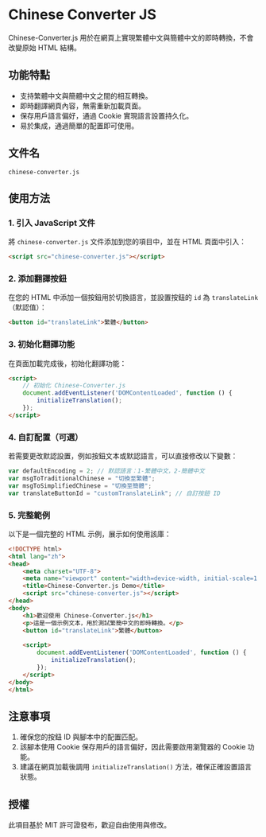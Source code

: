 # Chinese Converter JS
Chinese-Converter.js 用於在網頁上實現繁體中文與簡體中文的即時轉換，不會改變原始 HTML 結構。

## 功能特點

- 支持繁體中文與簡體中文之間的相互轉換。
- 即時翻譯網頁內容，無需重新加載頁面。
- 保存用戶語言偏好，通過 Cookie 實現語言設置持久化。
- 易於集成，通過簡單的配置即可使用。

## 文件名

`chinese-converter.js`

## 使用方法

### 1. 引入 JavaScript 文件

將 `chinese-converter.js` 文件添加到您的項目中，並在 HTML 頁面中引入：

```html
<script src="chinese-converter.js"></script>
```

### 2. 添加翻譯按鈕

在您的 HTML 中添加一個按鈕用於切換語言，並設置按鈕的 `id` 為 `translateLink`（默認值）：

```html
<button id="translateLink">繁體</button>
```

### 3. 初始化翻譯功能

在頁面加載完成後，初始化翻譯功能：

```html
<script>
    // 初始化 Chinese-Converter.js
    document.addEventListener('DOMContentLoaded', function () {
        initializeTranslation();
    });
</script>
```

### 4. 自訂配置（可選）

若需要更改默認設置，例如按鈕文本或默認語言，可以直接修改以下變數：

```javascript
var defaultEncoding = 2; // 默認語言：1-繁體中文，2-簡體中文
var msgToTraditionalChinese = "切換至繁體";
var msgToSimplifiedChinese = "切換至簡體";
var translateButtonId = "customTranslateLink"; // 自訂按鈕 ID
```

### 5. 完整範例

以下是一個完整的 HTML 示例，展示如何使用該庫：

```html
<!DOCTYPE html>
<html lang="zh">
<head>
    <meta charset="UTF-8">
    <meta name="viewport" content="width=device-width, initial-scale=1.0">
    <title>Chinese-Converter.js Demo</title>
    <script src="chinese-converter.js"></script>
</head>
<body>
    <h1>歡迎使用 Chinese-Converter.js</h1>
    <p>這是一個示例文本，用於測試繁簡中文的即時轉換。</p>
    <button id="translateLink">繁體</button>
    
    <script>
        document.addEventListener('DOMContentLoaded', function () {
            initializeTranslation();
        });
    </script>
</body>
</html>
```

## 注意事項

1. 確保您的按鈕 ID 與腳本中的配置匹配。
2. 該腳本使用 Cookie 保存用戶的語言偏好，因此需要啟用瀏覽器的 Cookie 功能。
3. 建議在網頁加載後調用 `initializeTranslation()` 方法，確保正確設置語言狀態。

## 授權

此項目基於 MIT 許可證發布，歡迎自由使用與修改。
